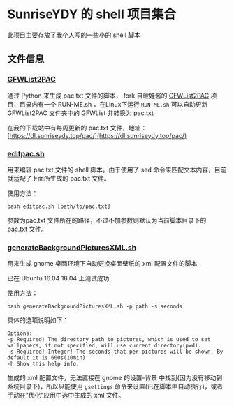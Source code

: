 # SunriseYDY 的 shell 项目集合

此项目主要存放了我个人写的一些小的 shell 脚本

## 文件信息

### [GFWList2PAC](GFWList2PAC)

通过 Python 来生成 pac.txt 文件的脚本， fork 自破娃酱的 [GFWList2PAC](https://github.com/breakwa11/GFWList2PAC) 项目，目录内有一个 RUN-ME.sh ，在Linux下运行 `RUN-ME.sh` 可以自动更新 GFWList2PAC 文件夹中的 GFWList 并转换为 pac.txt

在我的下载站中有每周更新的 pac.txt 文件，地址：[https://dl.sunriseydy.top/pac/](https://dl.sunriseydy.top/pac/)

### [editpac.sh](editpac.sh)

用来编辑 pac.txt 文件的 shell 脚本。由于使用了 sed 命令来匹配文本内容，目前就适配了上面所生成的 pac.txt 文件。

使用方法：

    bash editpac.sh [path/to/pac.txt]

参数为pac.txt 文件所在的路径，不过不加参数则默认为当前脚本目录下的 pac.txt 文件。

### [generateBackgroundPicturesXML.sh](generateBackgroundPicturesXML.sh)

用来生成 gnome 桌面环境下自动更换桌面壁纸的 xml 配置文件的脚本

已在 Ubuntu 16.04 18.04 上测试成功

使用方法：

    bash generateBackgroundPicturesXML.sh -p path -s seconds

具体的选项说明如下：

    Options:
    -p Required! The directory path to pictures, which is used to set wallpapers, if not specified, will use current directory(pwd).
    -s Required! Integer! The seconds that per pictures will be shown. By default it is 600s(10min)
    -h Show this help info.

生成的 xml 配置文件，无法直接在 gnome 的设置-背景 中找到(因为没有移动到系统目录下)，所以只能使用 `gsettings` 命令来设置(已在脚本中自动执行)，或者手动在"优化"应用中选中生成的 xml 文件。